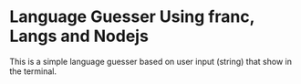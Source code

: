 # Language Guesser Using franc, Langs and Nodejs
This is a simple language guesser based on user input (string) that show in the terminal. 
